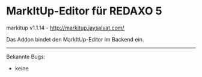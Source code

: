 MarkItUp-Editor für REDAXO 5
========================

markitup v1.1.14 - http://markitup.jaysalvat.com/

Das Addon bindet den MarkItUp-Editor im Backend ein.

---

Bekannte Bugs:
- keine